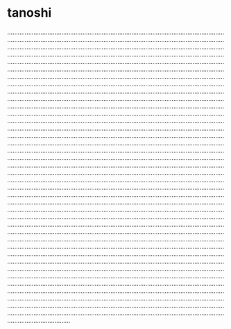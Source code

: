 # tanoshi

........................................................................................................................................................................................................................................................................................................................................................................................................................................................................................................................................................................................................................................................................................................................................................................................................................................................................................................................................................................................................................................................................................................................................................................................................................................................................................................................................................................................................................................................................................................................................................................................................................................................................................................................................................................................................................................................................................................................................................................................................................................................................................................................................................................................................................................................................................................................................................................................................................................................................................................................................................................................................................................................................................................................................................................................................................................................................................................................................................................................................................................................................................................................................................................................................................................................................................................................................................................................................................................................................................................................................................................................................................................................................................................................................................................................................................................................................................................................................................................................................................................................................................................................................................................................................................................................................................................................................................................................................................................................................................................................................................................................................................................................................................................................................................................................................................................................................................................................................................................................................................................................................